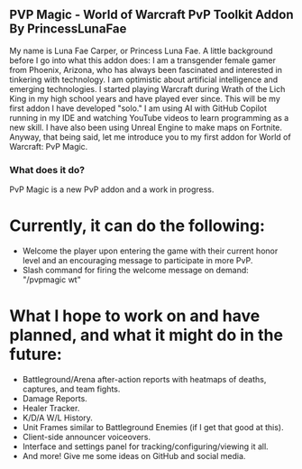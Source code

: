 ## PVP Magic - World of Warcraft PvP Toolkit Addon By PrincessLunaFae
My name is Luna Fae Carper, or Princess Luna Fae.
A little background before I go into what this addon does:
I am a transgender female gamer from Phoenix, Arizona, who has always been fascinated and interested in tinkering with technology. I am optimistic about artificial intelligence and emerging technologies.
I started playing Warcraft during Wrath of the Lich King in my high school years and have played ever since.
This will be my first addon I have developed "solo." I am using AI with GitHub Copilot running in my IDE and watching YouTube videos to learn programming as a new skill.
I have also been using Unreal Engine to make maps on Fortnite.
Anyway, that being said, let me introduce you to my first addon for World of Warcraft: PvP Magic.

### What does it do?
PvP Magic is a new PvP addon and a work in progress.

# Currently, it can do the following:
- Welcome the player upon entering the game with their current honor level and an encouraging message to participate in more PvP.
- Slash command for firing the welcome message on demand: "/pvpmagic wt"

# What I hope to work on and have planned, and what it might do in the future:
- Battleground/Arena after-action reports with heatmaps of deaths, captures, and team fights.
- Damage Reports.
- Healer Tracker.
- K/D/A W/L History.
- Unit Frames similar to Battleground Enemies (if I get that good at this).
- Client-side announcer voiceovers.
- Interface and settings panel for tracking/configuring/viewing it all.
- And more! Give me some ideas on GitHub and social media.